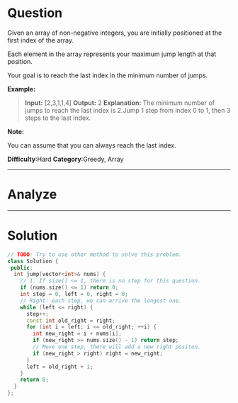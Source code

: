 
# Question

Given an array of non-negative integers, you are initially positioned at the first index of the array.

Each element in the array represents your maximum jump length at that position.

Your goal is to reach the last index in the minimum number of jumps.

**Example:**

> **Input:** [2,3,1,1,4]
> **Output:** 2
> **Explanation:** The minimum number of jumps to reach the last index is 2.Jump 1 step from index 0 to 1, then 3 steps to the last index.

**Note:**

You can assume that you can always reach the last index.

**Difficulty**:Hard
**Category**:Greedy, Array


------------

# Analyze

------------

# Solution

```cpp
// TODO: Try to use other method to solve this problem.
class Solution {
 public:
  int jump(vector<int>& nums) {
    // 1. If size() <= 1, there is no step for this question.
    if (nums.size() <= 1) return 0;
    int step = 0, left = 0, right = 0;
    // Right: each step, we can arrive the longest one.
    while (left <= right) {
      step++;
      const int old_right = right;
      for (int i = left; i <= old_right; ++i) {
        int new_right = i + nums[i];
        if (new_right >= nums.size() - 1) return step;
        // Move one step, there will add a new right positon.
        if (new_right > right) right = new_right;
      }
      left = old_right + 1;
    }
    return 0;
  }
};
```